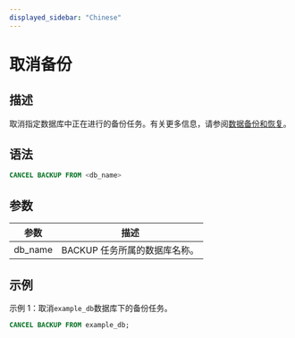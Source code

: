 ```yaml
---
displayed_sidebar: "Chinese"
---
```


# 取消备份

## 描述

取消指定数据库中正在进行的备份任务。有关更多信息，请参阅[数据备份和恢复](../../../administration/Backup_and_restore.md)。

## 语法

```SQL
CANCEL BACKUP FROM <db_name>
```

## 参数

| **参数**   | **描述**                       |
| ---------- | ------------------------------- |
| db_name    | BACKUP 任务所属的数据库名称。 |

## 示例

示例 1：取消`example_db`数据库下的备份任务。

```SQL
CANCEL BACKUP FROM example_db;
```